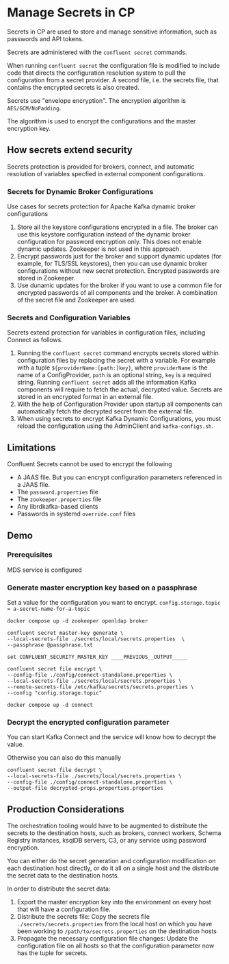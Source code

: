 # Manage Secrets in CP

Secrets in CP are used to store and manage sensitive information, such as passwords and API tokens.

Secrets are administered with the `confluent secret` commands.

When running `confluent secret` the configuration file is modified to include code that directs the configuration resolution system to pull the configuration from a secret provider.
A second file, i.e. the secrets file, that contains the encrypted secrets is also created.

Secrets use "envelope encryption". The encryption algorithm is `AES/GCM/NoPadding`.

The algorithm is used to encrypt the configurations and the master encryption key.

## How secrets extend security

Secrets protection is provided for brokers, connect, and automatic resolution of variables specfied in external component configurations.

### Secrets for Dynamic Broker Configurations

Use cases for secrets protection for Apache Kafka dynamic broker configurations

1. Store all the keystore configurations encrypted in a file. The broker can use this keystore configuration instead of the dynamic broker configuration for password encryption only. This does not enable dynamic updates. Zookeeper is not used in this approach.
2. Encrypt passwords just for the broker and support dynamic updates (for example, for TLS/SSL keystores), then you can use dynamic broker configurations without new secret protection. Encrypted passwords are stored in Zookeeper.
3. Use dunamic updates for the broker if you want to use a common file for encrypted passwords of all components and the broker. A combination of the secret file and Zookeeper are used.

### Secrets and Configuration Variables

Secrets extend protection for variables in configuration files, including Connect as follows.

1. Running the `confluent secret` command encrypts secrets stored within configuration files by replacing the secret with a variable. For example with a tuple `${providerName:[path:]key}`, where `providerName` is the name of a ConfigProvider, `path` is an optional string, `key` is a required string. Running `confluent secret` adds all the information Kafka components will require to fetch the actual, decrypted value. Secrets are stored in an encrypted format in an external file.
2. With the help of Configuration Provider upon startup all components can automatically fetch the decrypted secret from the external file.
3. When using secrets to encrypt Kafka Dynamic Configurations, you must reload the configuration using the AdminClient and `kafka-configs.sh`.

## Limitations

Confluent Secrets cannot be used to encrypt the following

* A JAAS file. But you can encrypt configuration parameters referenced in a JAAS file.
* The `password.properties` file
* The `zookeeper.properties` file
* Any librdkafka-based clients
* Passwords in systemd `override.conf` files

## Demo

### Prerequisites

MDS service is configured

### Generate master encryption key based on a passphrase

Set a value for the configuration you want to encrypt.
`config.storage.topic = a-secret-name-for-a-topic`

```shell
docker compose up -d zookeeper openldap broker

confluent secret master-key generate \
--local-secrets-file ./secrets/local/secrets.properties  \
--passphrase @passphrase.txt

set CONFLUENT_SECURITY_MASTER_KEY ____PREVIOUS__OUTPUT_____

confluent secret file encrypt \
--config-file ./config/connect-standalone.properties \
--local-secrets-file ./secrets/local/secrets.properties \
--remote-secrets-file /etc/kafka/secrets/secrets.properties \
--config "config.storage.topic"

docker compose up -d connect
```

### Decrypt the encrypted configuration parameter

You can start Kafka Connect and the service will know how to decrypt the value.

Otherwise you can also do this manually

```shell
confluent secret file decrypt \
--local-secrets-file ./secrets/local/secrets.properties \
--config-file ./config/connect-standalone.properties \
--output-file decrypted-props.properties.properties
```

## Production Considerations

The orchestration tooling would have to be augmented to distribute the secrets to the destination hosts, such as brokers, connect workers, Schema Registry instances, ksqlDB servers, C3, or any service using password encryption.

You can either do the secret generation and configuration modification on each destination host directly, or do it all on a single host and the distribute the secret data to the destination hosts.

In order to distribute the secret data:

1. Export the master encryption key into the environment on every host that will have a configuration file.
2. Distribute the secrets file: Copy the secrets file `./secrets/secrets.properties` from the local host on which you have been working to `/path/to/secrets.properties` on the destination hosts
3. Propagate the necessary configuration file changes: Update the configuration file on all hosts so that the configuration parameter now has the tuple for secrets.
